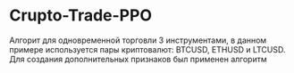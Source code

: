 # Crupto-Trade-PPO
Алгорит для одновременной торговли 3 инструментами, в данном примере используется пары криптовалют: BTCUSD, ETHUSD и LTCUSD. Для создания дополнительных признаков был применен алгоритм 
